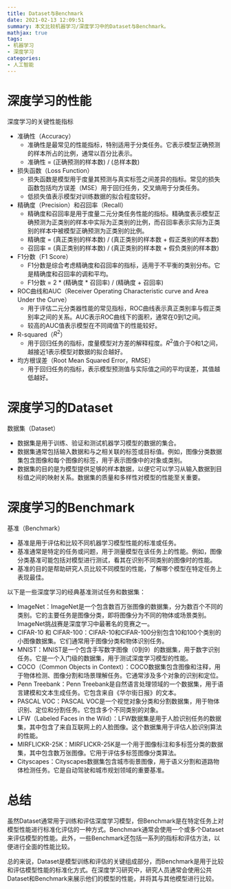 ```yaml
---
title: Dataset与Benchmark
date: 2021-02-13 12:09:51
summary: 本文比较机器学习/深度学习中的Dataset与Benchmark。
mathjax: true
tags:
- 机器学习
- 深度学习
categories:
- 人工智能
---
```


# 深度学习的性能

深度学习的关键性能指标
- 准确性（Accuracy）
    - 准确性是最常见的性能指标，特别适用于分类任务。它表示模型正确预测的样本所占的比例，通常以百分比表示。
    - 准确性 = (正确预测的样本数) / (总样本数)
- 损失函数（Loss Function）
    - 损失函数是模型用于度量其预测与真实标签之间差异的指标。常见的损失函数包括均方误差（MSE）用于回归任务，交叉熵用于分类任务。
    - 低损失值表示模型对训练数据的拟合程度较好。
- 精确度（Precision）和召回率（Recall）
    - 精确度和召回率是用于度量二元分类任务性能的指标。精确度表示模型正确预测为正类别的样本中实际为正类别的比例，而召回率表示实际为正类别的样本中被模型正确预测为正类别的比例。
    - 精确度 = (真正类别的样本数) / (真正类别的样本数 + 假正类别的样本数)
    - 召回率 = (真正类别的样本数) / (真正类别的样本数 + 假负类别的样本数)
- F1分数（F1 Score）
    - F1分数是综合考虑精确度和召回率的指标，适用于不平衡的类别分布。它是精确度和召回率的调和平均。
    - F1分数 = 2 * (精确度 * 召回率) / (精确度 + 召回率)
- ROC曲线和AUC（Receiver Operating Characteristic curve and Area Under the Curve）
    - 用于评估二元分类器性能的常见指标，ROC曲线表示真正类别率与假正类别率之间的关系。AUC表示ROC曲线下的面积，通常在0到1之间。
    - 较高的AUC值表示模型在不同阈值下的性能较好。
- R-squared（$R^2$）
    - 用于回归任务的指标，度量模型对方差的解释程度。$R^2$值介于0和1之间，越接近1表示模型对数据的拟合越好。
- 均方根误差（Root Mean Squared Error，RMSE）
    - 用于回归任务的指标，表示模型预测值与实际值之间的平均误差，其值越低越好。

# 深度学习的Dataset

数据集（Dataset）
- 数据集是用于训练、验证和测试机器学习模型的数据的集合。
- 数据集通常包括输入数据和与之相关联的标签或目标值。例如，图像分类数据集包含图像和每个图像的标签，用于表示图像中的对象或类别。
- 数据集的目的是为模型提供足够的样本数据，以便它可以学习从输入数据到目标值之间的映射关系。数据集的质量和多样性对模型的性能至关重要。

# 深度学习的Benchmark

基准（Benchmark）
- 基准是用于评估和比较不同机器学习模型性能的标准或任务。
- 基准通常是特定的任务或问题，用于测量模型在该任务上的性能。例如，图像分类基准可能包括对模型进行测试，看其在识别不同类别的图像时的性能。
- 基准的目的是帮助研究人员比较不同模型的性能，了解哪个模型在特定任务上表现最佳。

以下是一些深度学习的经典基准测试任务和数据集：
- ImageNet：ImageNet是一个包含数百万张图像的数据集，分为数百个不同的类别。它的主要任务是图像分类，即将图像分为不同的物体或场景类别。ImageNet挑战赛是深度学习中最著名的竞赛之一。
- CIFAR-10 和 CIFAR-100：CIFAR-10和CIFAR-100分别包含10和100个类别的小图像数据集。它们通常用于图像分类和物体识别任务。
- MNIST：MNIST是一个包含手写数字图像（0到9）的数据集，用于数字识别任务。它是一个入门级的数据集，用于测试深度学习模型的性能。
- COCO（Common Objects in Context）：COCO数据集包含图像和注释，用于物体检测、图像分割和场景理解任务。它通常涉及多个对象的识别和定位。
- Penn Treebank：Penn Treebank是自然语言处理领域的一个数据集，用于语言建模和文本生成任务。它包含来自《华尔街日报》的文本。
- PASCAL VOC：PASCAL VOC是一个视觉对象分类和分割数据集，用于物体识别、定位和分割任务。它包含多个不同类别的对象。
- LFW（Labeled Faces in the Wild）：LFW数据集是用于人脸识别任务的数据集，其中包含了来自互联网上的人脸图像。这个数据集用于评估人脸识别算法的性能。
- MIRFLICKR-25K：MIRFLICKR-25K是一个用于图像标注和多标签分类的数据集，其中包含数万张图像。它用于评估多标签图像分类算法。
- Cityscapes：Cityscapes数据集包含城市街景图像，用于语义分割和道路物体检测任务。它是自动驾驶和城市规划领域的重要基准。

# 总结

虽然Dataset通常用于训练和评估深度学习模型，但Benchmark是在特定任务上对模型性能进行标准化评估的一种方式。Benchmark通常会使用一个或多个Dataset来评估模型的性能。此外，一些Benchmark还包括一系列的指标和评估方法，以便进行全面的性能比较。

总的来说，Dataset是模型训练和评估的关键组成部分，而Benchmark是用于比较和评估模型性能的标准化方式。在深度学习研究中，研究人员通常会使用公共Dataset和Benchmark来展示他们的模型的性能，并将其与其他模型进行比较。
